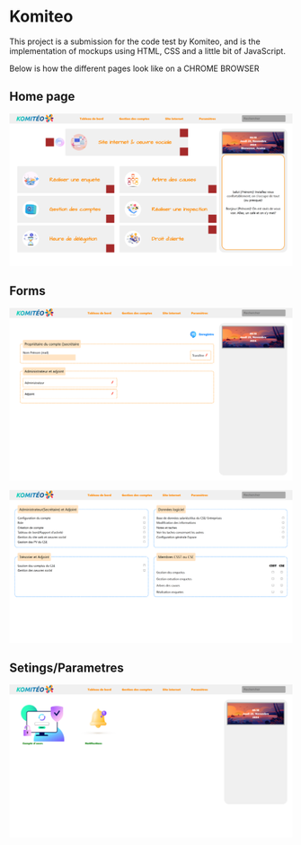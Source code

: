 # Komiteo
This project is a submission for the code test by Komiteo, and is the implementation of mockups using HTML, CSS and a little bit of JavaScript.

Below is how the different pages look like on a CHROME BROWSER
## Home page
![home page](127.0.0.1_5500_index.html.png)

## Forms
![form 1](127.0.0.1_5500_editForm.html.png)

![form 2](127.0.0.1_5500_form.html.png)

## Setings/Parametres
![setting page](127.0.0.1_5500_parametres.html.png)
